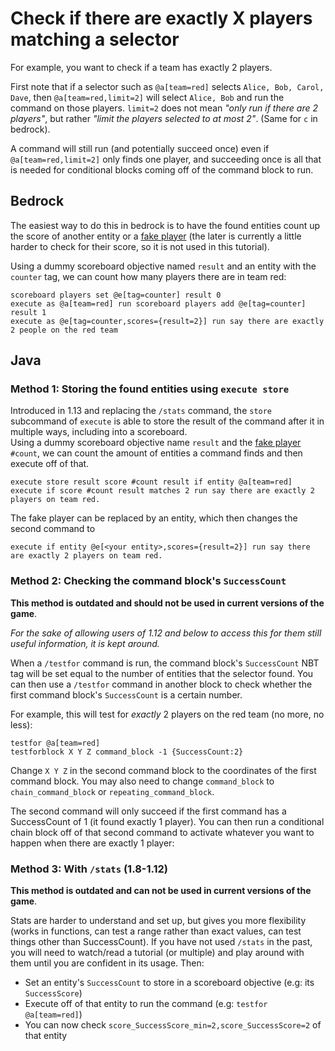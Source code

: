 # Check if there are exactly X players matching a selector

For example, you want to check if a team has exactly 2 players. 

First note that if a selector such as `@a[team=red]` selects `Alice, Bob, Carol, Dave`, then `@a[team=red,limit=2]` will select `Alice, Bob` and run the command on those players. `limit=2` does not mean *"only run if there are 2 players"*, but rather *"limit the players selected to at most 2"*. (Same for `c` in bedrock).

A command will still run (and potentially succeed once) even if `@a[team=red,limit=2]` only finds one player, and succeeding once is all that is needed for conditional blocks coming off of the command block to run.

## Bedrock

The easiest way to do this in bedrock is to have the found entities count up the score of another entity or a [fake player](/wiki/questions/fakeplayer) (the later is currently a little harder to check for their score, so it is not used in this tutorial).

Using a dummy scoreboard objective named `result` and an entity with the `counter` tag, we can count how many players there are in team red:

    scoreboard players set @e[tag=counter] result 0
    execute as @a[team=red] run scoreboard players add @e[tag=counter] result 1
    execute as @e[tag=counter,scores={result=2}] run say there are exactly 2 people on the red team

## Java 

### Method 1: Storing the found entities using `execute store`

Introduced in 1.13 and replacing the `/stats` command, the `store` subcommand of `execute` is able to store the result of the command after it in multiple ways, including into a scoreboard.  
Using a dummy scoreboard objective name `result` and the [fake player](/wiki/questions/fakeplayer) `#count`, we can count the amount of entities a command finds and then execute off of that. 

    execute store result score #count result if entity @a[team=red]
    execute if score #count result matches 2 run say there are exactly 2 players on team red.

The fake player can be replaced by an entity, which then changes the second command to  

    execute if entity @e[<your entity>,scores={result=2}] run say there are exactly 2 players on team red.

### Method 2: Checking the command block's `SuccessCount`

**This method is outdated and should not be used in current versions of the game**.

*For the sake of allowing users of 1.12 and below to access this for them still useful information, it is kept around.*

When a `/testfor` command is run, the command block's `SuccessCount` NBT tag will be set equal to the number of entities that the selector found. You can then use a `/testfor` command in another block to check whether the first command block's `SuccessCount` is a certain number.

For example, this will test for *exactly* 2 players on the red team (no more, no less):

    testfor @a[team=red]
    testforblock X Y Z command_block -1 {SuccessCount:2}

Change `X Y Z` in the second command block to the coordinates of the first command block. You may also need to change `command_block` to `chain_command_block` or `repeating_command_block`.

The second command will only succeed if the first command has a SuccessCount of 1 (it found exactly 1 player). You can then run a conditional chain block off of that second command to activate whatever you want to happen when there are exactly 1 player:

### Method 3: With `/stats` (1.8-1.12)

**This method is outdated and can not be used in current versions of the game**.

Stats are harder to understand and set up, but gives you more flexibility (works in functions, can test a range rather than exact values, can test things other than SuccessCount). If you have not used `/stats` in the past, you will need to watch/read a tutorial (or multiple) and play around with them until you are confident in its usage. Then:

 * Set an entity's `SuccessCount` to store in a scoreboard objective (e.g: its `SuccessScore`)
 * Execute off of that entity to run the command (e.g: `testfor @a[team=red]`)
 * You can now check `score_SuccessScore_min=2,score_SuccessScore=2` of that entity
